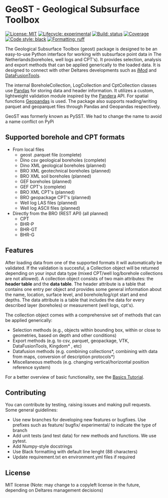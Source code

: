 # GeoST - Geological Subsurface Toolbox
[![License: MIT](https://img.shields.io/pypi/l/imod)](https://choosealicense.com/licenses/mit)
[![Lifecycle: experimental](https://lifecycle.r-lib.org/articles/figures/lifecycle-experimental.svg)](https://lifecycle.r-lib.org/articles/stages.html)
[![Build: status](https://gitlab.com/deltares/tgg-projects/subsurface-toolbox/pysst/badges/main/pipeline.svg)](https://gitlab.com/deltares/tgg-projects/subsurface-toolbox/pysst/-/pipelines)
[![Coverage](https://gitlab.com/deltares/tgg-projects/subsurface-toolbox/pysst/badges/main/coverage.svg)](https://gitlab.com/deltares/tgg-projects/subsurface-toolbox/pysst/-/pipelines)
[![Code style: black](https://img.shields.io/badge/code%20style-black-000000.svg)](https://github.com/ambv/black)
[![Formatting: ruff](https://camo.githubusercontent.com/18c26428c337f9d641fa09b629a3a03b514e8ac84b57974a0ed7d1b38e14e060/68747470733a2f2f696d672e736869656c64732e696f2f656e64706f696e743f75726c3d68747470733a2f2f7261772e67697468756275736572636f6e74656e742e636f6d2f61737472616c2d73682f727566662f6d61696e2f6173736574732f62616467652f76322e6a736f6e)](https://github.com/charliermarsh/ruff)

The Geological Subsurface Toolbox (geost) package is designed to be an easy-to-use Python interface for working with subsurface point data in The Netherlands(boreholes, well logs and CPT's). It provides selection, analysis and export methods that can be applied generically to the loaded data. It is designed to connect with other Deltares developments such as [iMod](https://gitlab.com/deltares/imod) and [DataFusionTools](https://bitbucket.org/DeltaresGEO/datafusiontools/src/master/).

The internal BoreholeCollection, LogCollection and CptCollection classes use [Pandas](https://pandas.pydata.org/) for storing data and header information. It utilizes a custom, lightweight validation module inspired by the [Pandera](https://pandera.readthedocs.io/en/stable/) API. For spatial functions [Geopandas](https://geopandas.org/en/stable/) is used. The package also supports reading/writing parquet and geoparquet files through Pandas and Geopandas respectively. 

GeoST was formerly known as PySST. We had to change the name to avoid a name conflict on PyPi

## Supported borehole and CPT formats
- From local files
    - geost .parquet file (complete)
    - Dino csv geological boreholes (complete)
    - Dino XML geological boreholes (planned)
    - BRO XML geotechnical boreholes (planned)
    - BRO XML soil boreholes (planned)
    - GEF boreholes (planned)
    - GEF CPT's (complete)
    - BRO XML CPT's (planned)
    - BRO geopackage CPT's (planned)
    - Well log LAS files (planned)
    - Well log ASCII files (planned)
- Directly from the BRO (REST API) (all planned)
    - CPT
    - BHR-P
    - BHR-GT
    - BHR-G

## Features
After loading data from one of the supported formats it will automatically be validated. If the validation is succesful, a Collection object will be returned depending on your input data type (mixed CPT/well log/borehole collections are not allowed). A collection object consists of two main attributes: the **header table** and the **data table**. The header attribute is a table that contains one entry per object and provides some general information about the name, location, surface level, and borehole/log/cpt start and end depths. The data attribute is a table that includes the data for every described layer (boreholes) or measurement (well logs, cpt's).

The collection object comes with a comprehensive set of methods that can be applied generically:

- Selection methods (e.g., objects within bounding box, within or close to geometries, based on depth and other conditions)   
- Export methods (e.g. to csv, parquet, geopackage, VTK, DataFusionTools, Kingdom* , etc)
- Datafusion methods (e.g. combining collections*, combining with data from maps, conversion of description protocols*)
- Miscellaneous methods (e.g. changing vertical/horizontal position reference system)

For a better overview of basic functionality, see the [Basics Tutorial](https://gitlab.com/deltares/tgg-projects/subsurface-toolbox/pysst/-/blob/main/tutorials/basics.ipynb?ref_type=heads).

## Contributing

You can contribute by testing, raising issues and making pull requests. Some general guidelines:

- Use new branches for developing new features or bugfixes. Use prefixes such as feature/ bugfix/ experimental/ to indicate the type of branch
- Add unit tests (and test data) for new methods and functions. We use pytest.
- Add Numpy-style docstrings
- Use Black formatting with default line lenght (88 characters)
- Update requirement.txt en environment.yml files if required

## License
MIT license (Note: may change to a copyleft license in the future, depending on Deltares management decisions)

